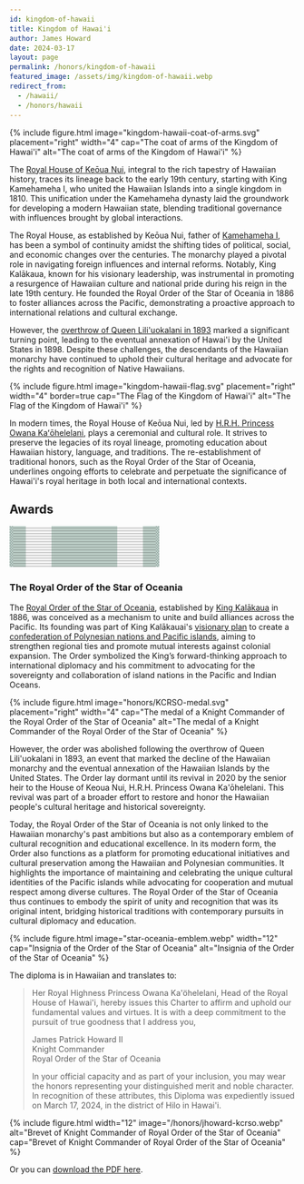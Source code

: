 ```yaml
---
id: kingdom-of-hawaii
title: Kingdom of Hawai'i
author: James Howard
date: 2024-03-17
layout: page
permalink: /honors/kingdom-of-hawaii
featured_image: /assets/img/kingdom-of-hawaii.webp
redirect_from:
  - /hawaii/
  - /honors/hawaii
---
```


{% include figure.html image="kingdom-hawaii-coat-of-arms.svg" placement="right" width="4"
cap="The coat of arms of the Kingdom of Hawai'i"
alt="The coat of arms of the Kingdom of Hawai'i" %}

The [Royal House of Keōua Nui](https://www.crownofhawaii.com/),
integral to the rich tapestry of Hawaiian history, traces its lineage
back to the early 19th century, starting with King Kamehameha I,
who united the Hawaiian Islands into a single kingdom in 1810. This
unification under the Kamehameha dynasty laid the groundwork for
developing a modern Hawaiian state, blending traditional governance
with influences brought by global interactions.

The Royal House, as established by Keōua Nui, father of [Kamehameha
I](https://www.gohawaii.com/culture/history/king-kamehameha), has
been a symbol of continuity amidst the shifting tides of political,
social, and economic changes over the centuries. The monarchy played
a pivotal role in navigating foreign influences and internal reforms.
Notably, King Kalākaua, known for his visionary leadership, was
instrumental in promoting a resurgence of Hawaiian culture and
national pride during his reign in the late 19th century. He founded
the Royal Order of the Star of Oceania in 1886 to foster alliances
across the Pacific, demonstrating a proactive approach to international
relations and cultural exchange.

However, the [overthrow of Queen Lili'uokalani in
1893](https://www.zinnedproject.org/news/tdih/queen-liliuokalani-overthrown/)
marked a significant turning point, leading to the eventual annexation
of Hawai'i by the United States in 1898. Despite these challenges,
the descendants of the Hawaiian monarchy have continued to uphold
their cultural heritage and advocate for the rights and recognition
of Native Hawaiians.

{% include figure.html image="kingdom-hawaii-flag.svg" placement="right" width="4" border=true
cap="The Flag of the Kingdom of Hawai'i"
alt="The Flag of the Kingdom of Hawai'i" %}

In modern times, the Royal House of Keōua Nui, led by [H.R.H.
Princess Owana Kaʻōhelelani](https://en.wikipedia.org/wiki/Owana_Salazar),
plays a ceremonial and cultural role. It strives to preserve the
legacies of its royal lineage, promoting education about Hawaiian
history, language, and traditions. The re-establishment of traditional
honors, such as the Royal Order of the Star of Oceania, underlines
ongoing efforts to celebrate and perpetuate the significance of
Hawai'i's royal heritage in both local and international contexts.

## Awards

<div class="ribbonrack">
<div class="ribbonbar">
<a href="#KCRSO" class="ribbon ribbon-center">
  <img src="/assets/img/ribbons/KCRSO.svg"
       alt="Knight of the Royal Order of the Star of Oceania ribbon" /></a>
</div>
</div>

### <a id='KCRSO' />The Royal Order of the Star of Oceania 

The [Royal Order of the Star of
Oceania](https://uchterhous.org/knights-2/elementor-1149/hawaii/),
established by [King
Kalākaua](https://www.wbur.org/endlessthread/2018/08/10/david-kalakaua) in
1886, was conceived as a mechanism to unite and build alliances
across the Pacific. Its founding was part of King Kalākauai's [visionary
plan](https://imagesofoldhawaii.com/polynesian-confederacy/)
to create a [confederation of Polynesian nations and Pacific
islands](https://worldhistoryconnected.press.uillinois.edu/8.3/forum_cook.html),
aiming to strengthen regional ties and promote mutual interests
against colonial expansion. The Order symbolized the King’s
forward-thinking approach to international diplomacy and his
commitment to advocating for the sovereignty and collaboration of
island nations in the Pacific and Indian Oceans.

{% include figure.html image="honors/KCRSO-medal.svg" placement="right" width="4"
cap="The medal of a Knight Commander of the Royal Order of the Star of Oceania"
alt="The medal of a Knight Commander of the Royal Order of the Star of Oceania" %}

However, the order was abolished following the overthrow of Queen
Lili'uokalani in 1893, an event that marked the decline of the
Hawaiian monarchy and the eventual annexation of the Hawaiian Islands
by the United States. The Order lay dormant until its revival in
2020 by the senior heir to the House of Keoua Nui, H.R.H. Princess
Owana Ka'ōhelelani. This revival was part of a broader effort to
restore and honor the Hawaiian people's cultural heritage and
historical sovereignty.

Today, the Royal Order of the Star of Oceania is not only linked
to the Hawaiian monarchy's past ambitions but also as a contemporary
emblem of cultural recognition and educational excellence.  In its
modern form, the Order also functions as a platform for promoting
educational initiatives and cultural preservation among the Hawaiian
and Polynesian communities. It highlights the importance of maintaining
and celebrating the unique cultural identities of the Pacific islands
while advocating for cooperation and mutual respect among diverse
cultures. The Royal Order of the Star of Oceania thus continues to
embody the spirit of unity and recognition that was its original
intent, bridging historical traditions with contemporary pursuits
in cultural diplomacy and education.

{% include figure.html image="star-oceania-emblem.webp" width="12"
cap="Insignia of the Order of the Star of Oceania"
alt="Insignia of the Order of the Star of Oceania" %}

The diploma is in Hawaiian and translates to:

> Her Royal Highness Princess Owana Ka'öhelelani, Head of the Royal
> House of Hawai'i, hereby issues this Charter to affirm and uphold
> our fundamental values and virtues. It is with a deep commitment
> to the pursuit of true goodness that I address you,
>
> James Patrick Howard II<br/>
> Knight Commander<br/>
> Royal Order of the Star of Oceania
>
> In your official capacity and as part of your inclusion, you may
> wear the honors representing your distinguished merit and noble 
> character.  In recognition of these attributes, this Diploma was 
> expediently issued on March 17, 2024, in the district of Hilo in 
> Hawai'i.

{% include figure.html width="12"
   image="/honors/jhoward-kcrso.webp" 
   alt="Brevet of Knight Commander of Royal Order of the Star of Oceania"
   cap="Brevet of Knight Commander of Royal Order of the Star of Oceania" %}
   
Or you can [download the PDF here](/assets/img/honors/jhoward-kcrso.pdf).
